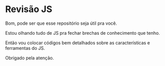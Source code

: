 # Revisão JS

Bom, pode ser que esse repositório seja útil pra você.

Estou olhando tudo de JS pra fechar brechas de conhecimento que tenho.

Então vou colocar códigos bem detalhados sobre as características e ferramentas do JS.

Obrigado pela atenção.

